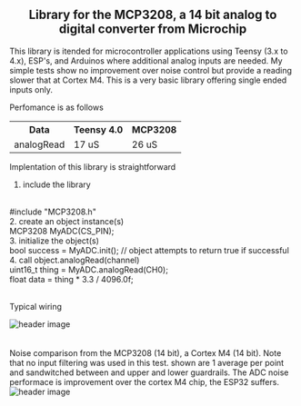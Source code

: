 
<b><h2><center>Library for the MCP3208, a 14 bit analog to digital converter from Microchip</center></h1></b>

This library is itended for microcontroller applications using Teensy (3.x to 4.x),  ESP's, and Arduinos where additional analog inputs are needed. My simple tests show no improvement over noise control but provide a reading slower that at Cortex M4. This is a very basic library offering single ended inputs only.

Perfomance is as follows
<table>
  <tr>
    <th>Data</th>   
    <th>Teensy 4.0</th>
    <th>MCP3208</th>
  </tr>
  <tr>
    <td>analogRead</td>
    <td> 17 uS</td>
    <td>  26 uS</td>
  </tr>
</table>

Implentation of this library is straightforward

1. include the library
<br>
#include "MCP3208.h"
<br>
2. create an object instance(s)
<br>
MCP3208 MyADC(CS_PIN);
<br>
3. initialize the object(s)
<br>
bool success = MyADC.init(); // object attempts to return true if successful
<br>
4. call object.analogRead(channel)
<br>
uint16_t thing = MyADC.analogRead(CH0);
<br>
float data = thing * 3.3 / 4096.0f;
<br>
<br>

Typical wiring

![header image](https://raw.github.com/KrisKasprzak/MCP3208/master/Images/MCP3208_Wiring.jpg)
<br>
<br>
<br>
Noise comparison from the MCP3208 (14 bit), a Cortex M4 (14 bit). Note that no input filtering was used in this test. shown are 1 average per point and sandwitched between and upper and lower guardrails. The ADC noise performace is improvement over the cortex M4 chip, the ESP32 suffers.
![header image](https://raw.github.com/KrisKasprzak/MCP3208/master/Images/MCP3208_Noise.jpg)







